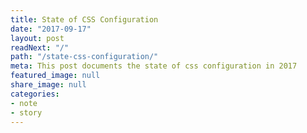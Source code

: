 ```yaml
---
title: State of CSS Configuration
date: "2017-09-17"
layout: post
readNext: "/"
path: "/state-css-configuration/"
meta: This post documents the state of css configuration in 2017
featured_image: null
share_image: null
categories:
- note
- story
---
```



